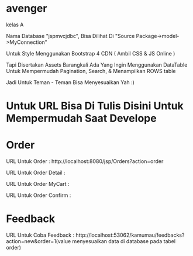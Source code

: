 # avenger
kelas A

Nama Database "jspmvcjdbc", Bisa Dilihat Di "Source Package->model->MyConnection"

Untuk Style Menggunakan Bootstrap 4 CDN ( Ambil CSS & JS Online )

Tapi Disertakan Assets Barangkali Ada Yang Ingin Menggunakan DataTable Untuk Mempermudah Pagination, Search, & Menampilkan ROWS table

Jadi Untuk Teman - Teman Bisa Menyesuaikan Yah :)

# Untuk URL Bisa Di Tulis Disini Untuk Mempermudah Saat Develope

# Order

URL Untuk Order           : http://localhost:8080/jsp/Orders?action=order

URL Untuk Order Detail    : 

URL Untuk Order MyCart    :

URL Untuk Order Confirm   :

# Feedback

URL Untuk Coba Feedback   : http://localhost:53062/kamumau/feedbacks?action=new&order=1(value menyesuaikan data di database pada tabel order)
